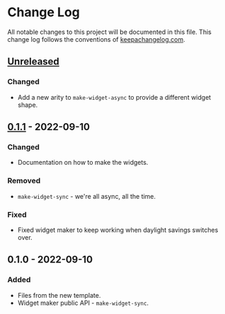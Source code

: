 # Change Log
All notable changes to this project will be documented in this file. This change log follows the conventions of [keepachangelog.com](http://keepachangelog.com/).

## [Unreleased]
### Changed
- Add a new arity to `make-widget-async` to provide a different widget shape.

## [0.1.1] - 2022-09-10
### Changed
- Documentation on how to make the widgets.

### Removed
- `make-widget-sync` - we're all async, all the time.

### Fixed
- Fixed widget maker to keep working when daylight savings switches over.

## 0.1.0 - 2022-09-10
### Added
- Files from the new template.
- Widget maker public API - `make-widget-sync`.

[Unreleased]: https://github.com/your-name/simgame/compare/0.1.1...HEAD
[0.1.1]: https://github.com/your-name/simgame/compare/0.1.0...0.1.1
